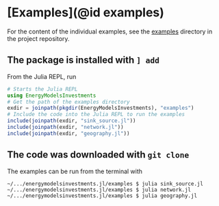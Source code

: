 # [Examples](@id examples)

For the content of the individual examples, see the [examples](https://github.com/EnergyModelsX/EnergyModelsInvestments.jl/tree/main/examples) directory in the project repository.

## The package is installed with `] add`

From the Julia REPL, run

```julia
# Starts the Julia REPL
using EnergyModelsInvestments
# Get the path of the examples directory
exdir = joinpath(pkgdir(EnergyModelsInvestments), "examples")
# Include the code into the Julia REPL to run the examples
include(joinpath(exdir, "sink_source.jl"))
include(joinpath(exdir, "network.jl"))
include(joinpath(exdir, "geography.jl"))
```

## The code was downloaded with `git clone`

The examples can be run from the terminal with

```shell script
~/.../energymodelsinvestments.jl/examples $ julia sink_source.jl
~/.../energymodelsinvestments.jl/examples $ julia network.jl
~/.../energymodelsinvestments.jl/examples $ julia geography.jl
```

